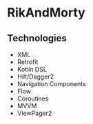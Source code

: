 # RikAndMorty


## Technologies

- XML
- Retrofit
- Kotlin DSL
- Hilt/Dagger2
- Navigation Components
- Flow
- Coroutines
- MVVM
- ViewPager2
